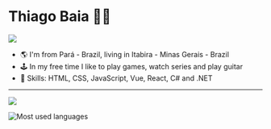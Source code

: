 # Thiago Baia :man_technologist:

![](https://komarev.com/ghpvc/?username=your-github-thiagobaia&color=green)


- 🌎 I'm from Pará - Brazil, living in Itabira - Minas Gerais - Brazil 
- 🕹 In my free time I like to play games, watch series and play guitar
- 📌 Skills: HTML, CSS, JavaScript, Vue, React, C# and .NET

 ----


<p align="left">
    <a href="https://www.linkedin.com/in/thiagobaia1/">
        <img src="https://img.shields.io/badge/%20-thiagobaia-black?color=14171A&labelColor=0e76a8&logo=linkedin&logoColor=ffffff" />
    </a>

</p>

<p align="left">
<img src="https://github-readme-stats.vercel.app/api/top-langs/?username=thiagobaia&layout=compact&hide=makefile&bg_color=091f40&text_color=f6f6f6&title_color=c5203e&icon_color=c5203e" alt="Most used languages" />
</p>





